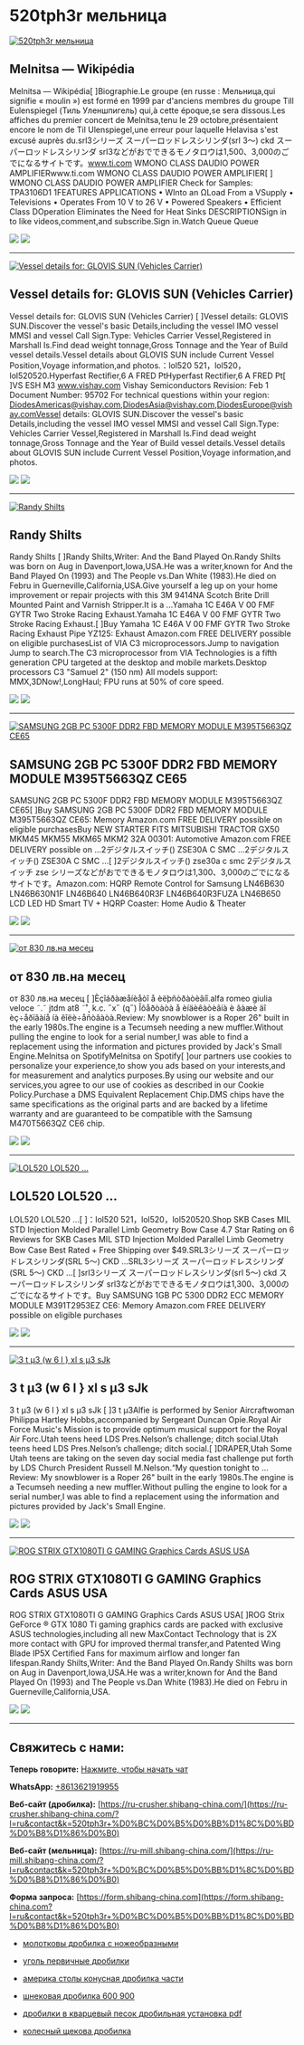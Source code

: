 # 520tph3r мельница

<a href="https://swt.shibang-china.com/?l=ru&img&k=520tph3r+%D0%BC%D0%B5%D0%BB%D1%8C%D0%BD%D0%B8%D1%86%D0%B0" target="_blank">![520tph3r мельница](http://static.shibang-china.com/all-800x300/799.jpg)</a>

## Melnitsa — Wikip&#233;dia
Melnitsa — Wikip&#233;dia[ ]Biographie.Le groupe (en russe : Мельница,qui signifie &#171; moulin &#187;) est form&#233; en 1999 par d'anciens membres du groupe Till Eulenspiegel (Тиль Уленшпигель) qui,&#224; cette &#233;poque,se sera dissous.Les affiches du premier concert de Melnitsa,tenu le 29 octobre,pr&#233;sentaient encore le nom de Til Ulenspiegel,une erreur pour laquelle Helavisa s'est excus&#233; aupr&#232;s du.srl3シリーズ スーパーロッドレスシリンダ(srl 3～) ckd スーパーロッドレスシリンダ srl3などがおでできるモノタロウは1,500、3,000のごでになるサイトです。www.ti.com WMONO CLASS DAUDIO POWER AMPLIFIERwww.ti.com WMONO CLASS DAUDIO POWER AMPLIFIER[ ] WMONO CLASS DAUDIO POWER AMPLIFIER Check for Samples: TPA3106D1 1FEATURES APPLICATIONS • WInto an ΩLoad From a VSupply • Televisions • Operates From 10 V to 26 V • Powered Speakers • Efficient Class DOperation Eliminates the Need for Heat Sinks DESCRIPTIONSign in to like videos,comment,and subscribe.Sign in.Watch Queue Queue


<a href="https://whatsapp.shibangsoft.com/WhatsApp.php" target="_blank" title="WhatsApp">![](http://static.shibang-china.com/icon/whatsapp.png)</a> <a href="https://swt.shibang-china.com/?l=ru&icon&k=520tph3r+%D0%BC%D0%B5%D0%BB%D1%8C%D0%BD%D0%B8%D1%86%D0%B0" target="_blank">![](http://static.shibang-china.com/icon/chat-ru.png)</a>

---

<a href="https://swt.shibang-china.com/?l=ru&img&k=520tph3r+%D0%BC%D0%B5%D0%BB%D1%8C%D0%BD%D0%B8%D1%86%D0%B0" target="_blank">![Vessel details for: GLOVIS SUN (Vehicles Carrier)](http://static.shibang-china.com/all-800x300/842.jpg)</a>

## Vessel details for: GLOVIS SUN (Vehicles Carrier)
Vessel details for: GLOVIS SUN (Vehicles Carrier) [ ]Vessel details: GLOVIS SUN.Discover the vessel's basic Details,including the vessel IMO vessel MMSI and vessel Call Sign.Type: Vehicles Carrier Vessel,Registered in Marshall Is.Find dead weight tonnage,Gross Tonnage and the Year of Build vessel details.Vessel details about GLOVIS SUN include Current Vessel Position,Voyage information,and photos.：lol520 521，lol520，lol520520.Hyperfast Rectifier,6 A FRED PtHyperfast Rectifier,6 A FRED Pt[ ]VS ESH M3 www.vishay.com Vishay Semiconductors Revision: Feb 1 Document Number: 95702 For technical questions within your region: DiodesAmericas@vishay.com,DiodesAsia@vishay.com,DiodesEurope@vishay.comVessel details: GLOVIS SUN.Discover the vessel's basic Details,including the vessel IMO vessel MMSI and vessel Call Sign.Type: Vehicles Carrier Vessel,Registered in Marshall Is.Find dead weight tonnage,Gross Tonnage and the Year of Build vessel details.Vessel details about GLOVIS SUN include Current Vessel Position,Voyage information,and photos.


<a href="https://whatsapp.shibangsoft.com/WhatsApp.php" target="_blank" title="WhatsApp">![](http://static.shibang-china.com/icon/whatsapp.png)</a> <a href="https://swt.shibang-china.com/?l=ru&icon&k=520tph3r+%D0%BC%D0%B5%D0%BB%D1%8C%D0%BD%D0%B8%D1%86%D0%B0" target="_blank">![](http://static.shibang-china.com/icon/chat-ru.png)</a>

---

<a href="https://swt.shibang-china.com/?l=ru&img&k=520tph3r+%D0%BC%D0%B5%D0%BB%D1%8C%D0%BD%D0%B8%D1%86%D0%B0" target="_blank">![Randy Shilts](http://static.shibang-china.com/all-800x300/972.jpg)</a>

## Randy Shilts
Randy Shilts [ ]Randy Shilts,Writer: And the Band Played On.Randy Shilts was born on Aug in Davenport,Iowa,USA.He was a writer,known for And the Band Played On (1993) and The People vs.Dan White (1983).He died on Febru in Guerneville,California,USA.Give yourself a leg up on your home improvement or repair projects with this 3M 9414NA Scotch Brite Drill Mounted Paint and Varnish Stripper.It is a …Yamaha 1C E46A V 00 FMF GYTR Two Stroke Racing Exhaust.Yamaha 1C E46A V 00 FMF GYTR Two Stroke Racing Exhaust.[ ]Buy Yamaha 1C E46A V 00 FMF GYTR Two Stroke Racing Exhaust Pipe YZ125: Exhaust Amazon.com FREE DELIVERY possible on eligible purchasesList of VIA C3 microprocessors.Jump to navigation Jump to search.The C3 microprocessor from VIA Technologies is a fifth generation CPU targeted at the desktop and mobile markets.Desktop processors C3 &quot;Samuel 2&quot; (150 nm) All models support: MMX,3DNow!,LongHaul; FPU runs at 50% of core speed.


<a href="https://whatsapp.shibangsoft.com/WhatsApp.php" target="_blank" title="WhatsApp">![](http://static.shibang-china.com/icon/whatsapp.png)</a> <a href="https://swt.shibang-china.com/?l=ru&icon&k=520tph3r+%D0%BC%D0%B5%D0%BB%D1%8C%D0%BD%D0%B8%D1%86%D0%B0" target="_blank">![](http://static.shibang-china.com/icon/chat-ru.png)</a>

---

<a href="https://swt.shibang-china.com/?l=ru&img&k=520tph3r+%D0%BC%D0%B5%D0%BB%D1%8C%D0%BD%D0%B8%D1%86%D0%B0" target="_blank">![SAMSUNG 2GB PC 5300F DDR2 FBD MEMORY MODULE M395T5663QZ CE65](http://static.shibang-china.com/all-800x300/314.jpg)</a>

## SAMSUNG 2GB PC 5300F DDR2 FBD MEMORY MODULE M395T5663QZ CE65
SAMSUNG 2GB PC 5300F DDR2 FBD MEMORY MODULE M395T5663QZ CE65[ ]Buy SAMSUNG 2GB PC 5300F DDR2 FBD MEMORY MODULE M395T5663QZ CE65: Memory Amazon.com FREE DELIVERY possible on eligible purchasesBuy NEW STARTER FITS MITSUBISHI TRACTOR GX50 MKM45 MKM55 MKM65 MKM2 32A 00301: Automotive Amazon.com FREE DELIVERY possible on …2デジタルスイッチ() ZSE30A C SMC …2デジタルスイッチ() ZSE30A C SMC …[ ]2デジタルスイッチ() zse30a c smc 2デジタルスイッチ zse シリーズなどがおでできるモノタロウは1,300、3,000のごでになるサイトです。Amazon.com: HQRP Remote Control for Samsung LN46B630 LN46B630N1F LN46B640 LN46B640R3F LN46B640R3FUZA LN46B650 LCD LED HD Smart TV + HQRP Coaster: Home Audio &amp; Theater


<a href="https://whatsapp.shibangsoft.com/WhatsApp.php" target="_blank" title="WhatsApp">![](http://static.shibang-china.com/icon/whatsapp.png)</a> <a href="https://swt.shibang-china.com/?l=ru&icon&k=520tph3r+%D0%BC%D0%B5%D0%BB%D1%8C%D0%BD%D0%B8%D1%86%D0%B0" target="_blank">![](http://static.shibang-china.com/icon/chat-ru.png)</a>

---

<a href="https://swt.shibang-china.com/?l=ru&img&k=520tph3r+%D0%BC%D0%B5%D0%BB%D1%8C%D0%BD%D0%B8%D1%86%D0%B0" target="_blank">![от 830 лв.на месец](http://static.shibang-china.com/all-800x300/1520.jpg)</a>

## от 830 лв.на месец
от 830 лв.на месец [ ]&#200;&#231;&#238;&#225;&#240;&#224;&#230;&#229;&#237;&#232;&#229;&#242;&#238; &#229; &#232;&#235;&#254;&#241;&#242;&#240;&#224;&#242;&#232;&#226;&#237;&#238;.alfa romeo giulia veloce ˜.˜ jtdm at8 ˜˚˛ k.c. ˝x˝ (q˝) &#206;&#244;&#229;&#240;&#242;&#224;&#242;&#224; &#229; &#232;&#237;&#228;&#232;&#234;&#224;&#242;&#232;&#226;&#237;&#224; &#232; &#226;&#224;&#230;&#232; &#228;&#238; &#232;&#231;&#247;&#229;&#240;&#239;&#226;&#224;&#237;&#229; &#237;&#224; &#234;&#238;&#235;&#232;&#247;&#229;&#241;&#242;&#226;&#224;&#242;&#224;.Review: My snowblower is a Roper 26&quot; built in the early 1980s.The engine is a Tecumseh needing a new muffler.Without pulling the engine to look for a serial number,I was able to find a replacement using the information and pictures provided by Jack's Small Engine.Melnitsa on SpotifyMelnitsa on Spotify[ ]our partners use cookies to personalize your experience,to show you ads based on your interests,and for measurement and analytics purposes.By using our website and our services,you agree to our use of cookies as described in our Cookie Policy.Purchase a DMS Equivalent Replacement Chip.DMS chips have the same specifications as the original parts and are backed by a lifetime warranty and are guaranteed to be compatible with the Samsung M470T5663QZ CE6 chip.


<a href="https://whatsapp.shibangsoft.com/WhatsApp.php" target="_blank" title="WhatsApp">![](http://static.shibang-china.com/icon/whatsapp.png)</a> <a href="https://swt.shibang-china.com/?l=ru&icon&k=520tph3r+%D0%BC%D0%B5%D0%BB%D1%8C%D0%BD%D0%B8%D1%86%D0%B0" target="_blank">![](http://static.shibang-china.com/icon/chat-ru.png)</a>

---

<a href="https://swt.shibang-china.com/?l=ru&img&k=520tph3r+%D0%BC%D0%B5%D0%BB%D1%8C%D0%BD%D0%B8%D1%86%D0%B0" target="_blank">![LOL520 LOL520 …](http://static.shibang-china.com/all-800x300/144.jpg)</a>

## LOL520 LOL520 …
LOL520 LOL520 …[ ]：lol520 521，lol520，lol520520.Shop SKB Cases MIL STD Injection Molded Parallel Limb Geometry Bow Case 4.7 Star Rating on 6 Reviews for SKB Cases MIL STD Injection Molded Parallel Limb Geometry Bow Case Best Rated + Free Shipping over $49.SRL3シリーズ スーパーロッドレスシリンダ(SRL 5～) CKD …SRL3シリーズ スーパーロッドレスシリンダ(SRL 5～) CKD …[ ]srl3シリーズ スーパーロッドレスシリンダ(srl 5～) ckd スーパーロッドレスシリンダ srl3などがおでできるモノタロウは1,300、3,000のごでになるサイトです。Buy SAMSUNG 1GB PC 5300 DDR2 ECC MEMORY MODULE M391T2953EZ CE6: Memory Amazon.com FREE DELIVERY possible on eligible purchases


<a href="https://whatsapp.shibangsoft.com/WhatsApp.php" target="_blank" title="WhatsApp">![](http://static.shibang-china.com/icon/whatsapp.png)</a> <a href="https://swt.shibang-china.com/?l=ru&icon&k=520tph3r+%D0%BC%D0%B5%D0%BB%D1%8C%D0%BD%D0%B8%D1%86%D0%B0" target="_blank">![](http://static.shibang-china.com/icon/chat-ru.png)</a>

---

<a href="https://swt.shibang-china.com/?l=ru&img&k=520tph3r+%D0%BC%D0%B5%D0%BB%D1%8C%D0%BD%D0%B8%D1%86%D0%B0" target="_blank">![3 t &#181;3 (w 6 l } xl s &#181;3 sJk](http://static.shibang-china.com/all-800x300/854.jpg)</a>

## 3 t &#181;3 (w 6 l } xl s &#181;3 sJk
3 t &#181;3 (w 6 l } xl s &#181;3 sJk [ ]3 t &#181;3Alfie is performed by Senior Aircraftwoman Philippa Hartley Hobbs,accompanied by Sergeant Duncan Opie.Royal Air Force Music's Mission is to provide optimum musical support for the Royal Air Forc.Utah teens heed LDS Pres.Nelson’s challenge; ditch social.Utah teens heed LDS Pres.Nelson’s challenge; ditch social.[ ]DRAPER,Utah Some Utah teens are taking on the seven day social media fast challenge put forth by LDS Church President Russell M.Nelson.“My question tonight to …Review: My snowblower is a Roper 26&quot; built in the early 1980s.The engine is a Tecumseh needing a new muffler.Without pulling the engine to look for a serial number,I was able to find a replacement using the information and pictures provided by Jack's Small Engine.


<a href="https://whatsapp.shibangsoft.com/WhatsApp.php" target="_blank" title="WhatsApp">![](http://static.shibang-china.com/icon/whatsapp.png)</a> <a href="https://swt.shibang-china.com/?l=ru&icon&k=520tph3r+%D0%BC%D0%B5%D0%BB%D1%8C%D0%BD%D0%B8%D1%86%D0%B0" target="_blank">![](http://static.shibang-china.com/icon/chat-ru.png)</a>

---

<a href="https://swt.shibang-china.com/?l=ru&img&k=520tph3r+%D0%BC%D0%B5%D0%BB%D1%8C%D0%BD%D0%B8%D1%86%D0%B0" target="_blank">![ROG STRIX GTX1080TI G GAMING Graphics Cards ASUS USA](http://static.shibang-china.com/all-800x300/510.jpg)</a>

## ROG STRIX GTX1080TI G GAMING Graphics Cards ASUS USA
ROG STRIX GTX1080TI G GAMING Graphics Cards ASUS USA[ ]ROG Strix GeForce &#174; GTX 1080 Ti gaming graphics cards are packed with exclusive ASUS technologies,including all new MaxContact Technology that is 2X more contact with GPU for improved thermal transfer,and Patented Wing Blade IP5X Certified Fans for maximum airflow and longer fan lifespan.Randy Shilts,Writer: And the Band Played On.Randy Shilts was born on Aug in Davenport,Iowa,USA.He was a writer,known for And the Band Played On (1993) and The People vs.Dan White (1983).He died on Febru in Guerneville,California,USA.

<a href="https://whatsapp.shibangsoft.com/WhatsApp.php" target="_blank" title="WhatsApp">![](http://static.shibang-china.com/icon/whatsapp.png)</a> <a href="https://swt.shibang-china.com/?l=ru&icon&k=520tph3r+%D0%BC%D0%B5%D0%BB%D1%8C%D0%BD%D0%B8%D1%86%D0%B0" target="_blank">![](http://static.shibang-china.com/icon/chat-ru.png)</a>

---
## Свяжитесь с нами:

**Теперь говорите:** [Нажмите, чтобы начать чат](https://swt.shibang-china.com?l=ru&contact&k=520tph3r+%D0%BC%D0%B5%D0%BB%D1%8C%D0%BD%D0%B8%D1%86%D0%B0)

**WhatsApp:**  [+8613621919955](https://whatsapp.shibangsoft.com/WhatsApp.php)

**Веб-сайт (дробилка):** [https://ru-crusher.shibang-china.com/](https://ru-crusher.shibang-china.com/?l=ru&contact&k=520tph3r+%D0%BC%D0%B5%D0%BB%D1%8C%D0%BD%D0%B8%D1%86%D0%B0)

**Веб-сайт (мельница):** [https://ru-mill.shibang-china.com/](https://ru-mill.shibang-china.com/?l=ru&contact&k=520tph3r+%D0%BC%D0%B5%D0%BB%D1%8C%D0%BD%D0%B8%D1%86%D0%B0)

**Форма запроса:** [https://form.shibang-china.com](https://form.shibang-china.com?l=ru&contact&k=520tph3r+%D0%BC%D0%B5%D0%BB%D1%8C%D0%BD%D0%B8%D1%86%D0%B0)

* [молотковы дробилка с ножеобразными](../113/%D0%BC%D0%BE%D0%BB%D0%BE%D1%82%D0%BA%D0%BE%D0%B2%D1%8B%20%D0%B4%D1%80%D0%BE%D0%B1%D0%B8%D0%BB%D0%BA%D0%B0%20%D1%81%20%D0%BD%D0%BE%D0%B6%D0%B5%D0%BE%D0%B1%D1%80%D0%B0%D0%B7%D0%BD%D1%8B%D0%BC%D0%B8.md)

* [уголь первичные дробилки](../113/%D1%83%D0%B3%D0%BE%D0%BB%D1%8C%20%D0%BF%D0%B5%D1%80%D0%B2%D0%B8%D1%87%D0%BD%D1%8B%D0%B5%20%D0%B4%D1%80%D0%BE%D0%B1%D0%B8%D0%BB%D0%BA%D0%B8.md)

* [америка столы конусная дробилка части](../108/%D0%B0%D0%BC%D0%B5%D1%80%D0%B8%D0%BA%D0%B0%20%D1%81%D1%82%D0%BE%D0%BB%D1%8B%20%D0%BA%D0%BE%D0%BD%D1%83%D1%81%D0%BD%D0%B0%D1%8F%20%D0%B4%D1%80%D0%BE%D0%B1%D0%B8%D0%BB%D0%BA%D0%B0%20%D1%87%D0%B0%D1%81%D1%82%D0%B8.md)

* [шнековая дробилка 600 900](../106/%D1%88%D0%BD%D0%B5%D0%BA%D0%BE%D0%B2%D0%B0%D1%8F%20%D0%B4%D1%80%D0%BE%D0%B1%D0%B8%D0%BB%D0%BA%D0%B0%20600%20900.md)

* [дробилки в кварцевый песок дробильная установка pdf](../112/%D0%B4%D1%80%D0%BE%D0%B1%D0%B8%D0%BB%D0%BA%D0%B8%20%D0%B2%20%D0%BA%D0%B2%D0%B0%D1%80%D1%86%D0%B5%D0%B2%D1%8B%D0%B9%20%D0%BF%D0%B5%D1%81%D0%BE%D0%BA%20%D0%B4%D1%80%D0%BE%D0%B1%D0%B8%D0%BB%D1%8C%D0%BD%D0%B0%D1%8F%20%D1%83%D1%81%D1%82%D0%B0%D0%BD%D0%BE%D0%B2%D0%BA%D0%B0%20pdf.md)

* [колесный щекова дробилка](../109/%D0%BA%D0%BE%D0%BB%D0%B5%D1%81%D0%BD%D1%8B%D0%B9%20%D1%89%D0%B5%D0%BA%D0%BE%D0%B2%D0%B0%20%D0%B4%D1%80%D0%BE%D0%B1%D0%B8%D0%BB%D0%BA%D0%B0.md)